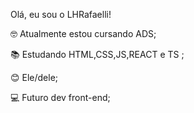 Olá, eu sou o LHRafaelli!

🤓 Atualmente estou cursando ADS; 

📚 Estudando HTML,CSS,JS,REACT e TS ;

😊 Ele/dele;

💻 Futuro dev front-end;
